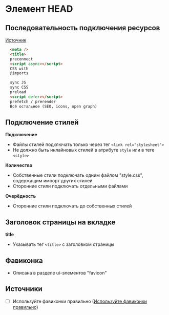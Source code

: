 # Элемент HEAD

## Последовательность подключения ресурсов
[Источник](https://twitter.com/smashingmag/status/1440697011985018881)
```html
  <meta />
  <title>
  preconnect
  <script async></script>
  CSS with 
  @imports

  sync JS
  sync CSS
  preload
  <script defer></script>
  prefetch / prerender
  Всё остальное (SEO, icons, open graph)
```

## Подключение стилей
**Подключение**
- Файлы стилей подключать только через тег `<link rel="stylesheet">`
- Не должно быть инлайновых стилей в атрибуте `style` или в теге `<style>`

**Количество**
- Собственные стили подключать одним файлом "style.css", содержащим импорт других стилей
- Сторонние стили подключать отдельными файлами

**Очерёдность**
- Сторонние стили подключать до собственных стилей


## Заголовок страницы на вкладке
**title**
- Указывать тег `<title>` с заголовком страницы


## Фавиконка
- Описана в разделе ui-элементов "favicon"


## Источники
- [ ] Используйте фавиконки правильно ([Используйте фавиконки правильно](https://habr.com/ru/company/htmlacademy/blog/578224/))